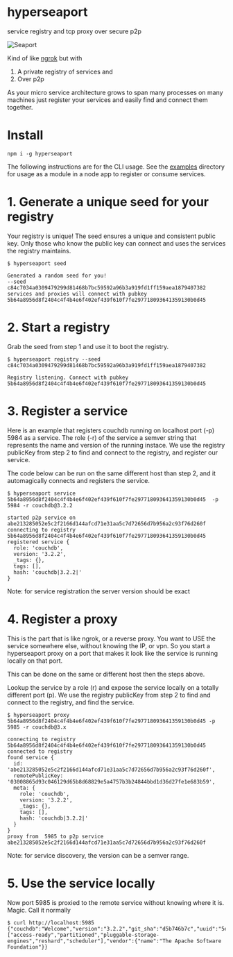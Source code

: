 hyperseaport
============

service registry and tcp proxy over secure p2p

![Seaport](https://web.archive.org/web/20141205152524im_/http://substack.net/images/seaport.png "Seaport")

Kind of like [ngrok](https://ngrok.com) but with

 1. A private registry of services and
 2. Over p2p

As your micro service architecture grows to span many processes on many machines just register your services and easily find and connect them together.

# Install

```
npm i -g hyperseaport
```

The following instructions are for the CLI usage. See the [examples](https://github.com/ryanramage/hyperseaport/tree/master/examples) directory for usage as a module in a node app to register or consume services.


# 1. Generate a unique seed for your registry

Your registry is unique! The seed ensures a unique and consistent public key. Only those who know the public key can connect and uses the services the registry maintains.

```
$ hyperseaport seed

Generated a random seed for you!
--seed c84c7034a0309479299d81468b7bc59592a96b3a919fd1ff159aea1879407382
services and proxies will connect with pubkey 5b64a8956d8f2404c4f4b4e6f402ef439f610f7fe297718093641359130b0d45
```

# 2. Start a registry

Grab the seed from step 1 and use it to boot the registry.

```
$ hyperseaport registry --seed c84c7034a0309479299d81468b7bc59592a96b3a919fd1ff159aea1879407382

Registry listening. Connect with pubkey  5b64a8956d8f2404c4f4b4e6f402ef439f610f7fe297718093641359130b0d45

```

# 3. Register a service

Here is an example that registers couchdb running on localhost port (-p) 5984 as a service.
The role (-r) of the service a semver string that represents the name and version of the running instace.
We use the registry publicKey from step 2 to find and connect to the registry, and register our service.

The code below can be run on the same different host than step 2, and it automagically connects and registers the service.

```
$ hyperseaport service 5b64a8956d8f2404c4f4b4e6f402ef439f610f7fe297718093641359130b0d45  -p 5984 -r couchdb@3.2.2

started p2p service on abe213285052e5c2f2166d144afcd71e31aa5c7d72656d7b956a2c93f76d260f
connecting to registry 5b64a8956d8f2404c4f4b4e6f402ef439f610f7fe297718093641359130b0d45
registered service {
  role: 'couchdb',
  version: '3.2.2',
  _tags: {},
  tags: [],
  hash: 'couchdb|3.2.2|'
}
```

Note: for service registration the server version should be exact

# 4. Register a proxy

This is the part that is like ngrok, or a reverse proxy. You want to USE the service somewhere else, without knowing the IP, or vpn.
So you start a hyperseaport proxy on a port that makes it look like the service is running locally on that port.

This can be done on the same or different host then the steps above.

Lookup the service by a role (r) and expose the service locally on a totally different port (p).
We use the registry publicKey from step 2 to find and connect to the registry, and find the service.

```
$ hyperseaport proxy 5b64a8956d8f2404c4f4b4e6f402ef439f610f7fe297718093641359130b0d45 -p 5985 -r couchdb@3.x

connecting to registry 5b64a8956d8f2404c4f4b4e6f402ef439f610f7fe297718093641359130b0d45
connected to registry
found service {
  id: 'abe213285052e5c2f2166d144afcd71e31aa5c7d72656d7b956a2c93f76d260f',
  remotePublicKey: '03008865d93c046129d65b8d68829e5a4757b3b24844bbd1d36d27fe1e683b59',
  meta: {
    role: 'couchdb',
    version: '3.2.2',
    _tags: {},
    tags: [],
    hash: 'couchdb|3.2.2|'
  }
}
proxy from  5985 to p2p service abe213285052e5c2f2166d144afcd71e31aa5c7d72656d7b956a2c93f76d260f

```

Note: for service discovery, the version can be a semver range.

# 5. Use the service locally

Now port 5985 is proxied to the remote service without knowing where it is. Magic. Call it normally

```
$ curl http://localhost:5985
{"couchdb":"Welcome","version":"3.2.2","git_sha":"d5b746b7c","uuid":"5e3ccc9fd986f473f182ce246c1e214c","features":["access-ready","partitioned","pluggable-storage-engines","reshard","scheduler"],"vendor":{"name":"The Apache Software Foundation"}}

```
